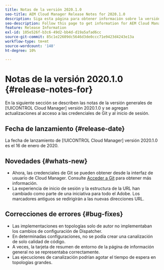 ```yaml
---
title: Notas de la versión 2020.1.0
seo-title: AEM Cloud Manager Release Notes for 2020.1.0
description: Siga esta página para obtener información sobre la versión 2020.1.0 de Cloud Manager
seo-description: Follow this page to get information for AEM Cloud Manager Release 2020.1.0
feature: Release Information
exl-id: 105e526f-b3c6-49d2-bb4d-d19a5afad6cc
source-git-commit: 85c1e22609dc5646d3de0ccc71e9423d4243e13a
workflow-type: tm+mt
source-wordcount: '148'
ht-degree: 10%

---
```


# Notas de la versión 2020.1.0 {#release-notes-for}

En la siguiente sección se describen las notas de la versión generales de [!UICONTROL Cloud Manager] versión 2020.1.0 y se agregan actualizaciones al acceso a las credenciales de Git y al inicio de sesión.

## Fecha de lanzamiento {#release-date}

La fecha de lanzamiento de [!UICONTROL Cloud Manager] versión 2020.1.0 es el 16 de enero de 2020.

## Novedades {#whats-new}

* Ahora, las credenciales de Git se pueden obtener desde la interfaz de usuario de Cloud Manager. Consulte [Acceder a Git](/help/managing-code/managing-repositories.md) para obtener más información.
* La experiencia de inicio de sesión y la estructura de la URL han cambiado como parte de una iniciativa para todo el Adobe. Los marcadores antiguos se redirigirán a las nuevas direcciones URL.


## Correcciones de errores {#bug-fixes}

* Las implementaciones en topologías solo de autor no implementaban los cambios de configuración de Dispatcher.
* En determinadas configuraciones, no se podía crear una canalización de solo calidad de código.
* A veces, la tarjeta de resumen de entorno de la página de información general no se representaba correctamente.
* Las ejecuciones de canalización podrían agotar el tiempo de espera en topologías grandes.
